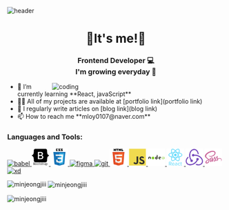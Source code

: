 <!-- Header -->
![header](https://capsule-render.vercel.app/api?type=slice&color=auto&height=200&section=header&text=Hello&desc=I'm%20MinJeong&fontSize=60&rotate=14&fontAlignY=25&fontAlign=75&descAlignY=43&descAlign=80&&animation=twinkling)

<!-- Main -->
<h1 align="center">👏It's me!👏</h1>
<h3 align="center">
  Frontend Developer 💻 <br/>
  I'm growing everyday 🌱
</h3>
<img align="right" alt="coding" width="400" src="https://media.tenor.com/LSDeBe2JAfoAAAAC/cat-coding.gif">

<ul>
  <li>🌱 I’m currently learning **React, javaScript**</li>
  <li>👨‍💻 All of my projects are available at [portfolio link](portfolio link)</li>
  <li>📝 I regularly write articles on [blog link](blog link)</li>
  <li>📫 How to reach me **mloy0107@naver.com**</li>
</ul>
<p align="left">
</p>

<h3 align="left">Languages and Tools:</h3>
<p align="left"> <a href="https://babeljs.io/" target="_blank" rel="noreferrer"> <img src="https://www.vectorlogo.zone/logos/babeljs/babeljs-icon.svg" alt="babel" width="40" height="40"/> </a> <a href="https://getbootstrap.com" target="_blank" rel="noreferrer"> <img src="https://raw.githubusercontent.com/devicons/devicon/master/icons/bootstrap/bootstrap-plain-wordmark.svg" alt="bootstrap" width="40" height="40"/> </a> <a href="https://www.w3schools.com/css/" target="_blank" rel="noreferrer"> <img src="https://raw.githubusercontent.com/devicons/devicon/master/icons/css3/css3-original-wordmark.svg" alt="css3" width="40" height="40"/> </a> <a href="https://www.figma.com/" target="_blank" rel="noreferrer"> <img src="https://www.vectorlogo.zone/logos/figma/figma-icon.svg" alt="figma" width="40" height="40"/> </a> <a href="https://git-scm.com/" target="_blank" rel="noreferrer"> <img src="https://www.vectorlogo.zone/logos/git-scm/git-scm-icon.svg" alt="git" width="40" height="40"/> </a> <a href="https://www.w3.org/html/" target="_blank" rel="noreferrer"> <img src="https://raw.githubusercontent.com/devicons/devicon/master/icons/html5/html5-original-wordmark.svg" alt="html5" width="40" height="40"/> </a> <a href="https://developer.mozilla.org/en-US/docs/Web/JavaScript" target="_blank" rel="noreferrer"> <img src="https://raw.githubusercontent.com/devicons/devicon/master/icons/javascript/javascript-original.svg" alt="javascript" width="40" height="40"/> </a> <a href="https://nodejs.org" target="_blank" rel="noreferrer"> <img src="https://raw.githubusercontent.com/devicons/devicon/master/icons/nodejs/nodejs-original-wordmark.svg" alt="nodejs" width="40" height="40"/> </a> <a href="https://reactjs.org/" target="_blank" rel="noreferrer"> <img src="https://raw.githubusercontent.com/devicons/devicon/master/icons/react/react-original-wordmark.svg" alt="react" width="40" height="40"/> </a> <a href="https://redux.js.org" target="_blank" rel="noreferrer"> <img src="https://raw.githubusercontent.com/devicons/devicon/master/icons/redux/redux-original.svg" alt="redux" width="40" height="40"/> </a> <a href="https://sass-lang.com" target="_blank" rel="noreferrer"> <img src="https://raw.githubusercontent.com/devicons/devicon/master/icons/sass/sass-original.svg" alt="sass" width="40" height="40"/> </a> <a href="https://www.adobe.com/products/xd.html" target="_blank" rel="noreferrer"> <img src="https://cdn.worldvectorlogo.com/logos/adobe-xd.svg" alt="xd" width="40" height="40"/> </a> </p>

<p><img align="left" src="https://github-readme-stats.vercel.app/api/top-langs?username=minjeongjiii&show_icons=true&locale=en&layout=compact" alt="minjeongjiii" /></p>

<p>&nbsp;<img align="center" src="https://github-readme-stats.vercel.app/api?username=minjeongjiii&show_icons=true&locale=en" alt="minjeongjiii" /></p>

<p><img align="center" src="https://github-readme-streak-stats.herokuapp.com/?user=minjeongjiii&" alt="minjeongjiii" /></p>
